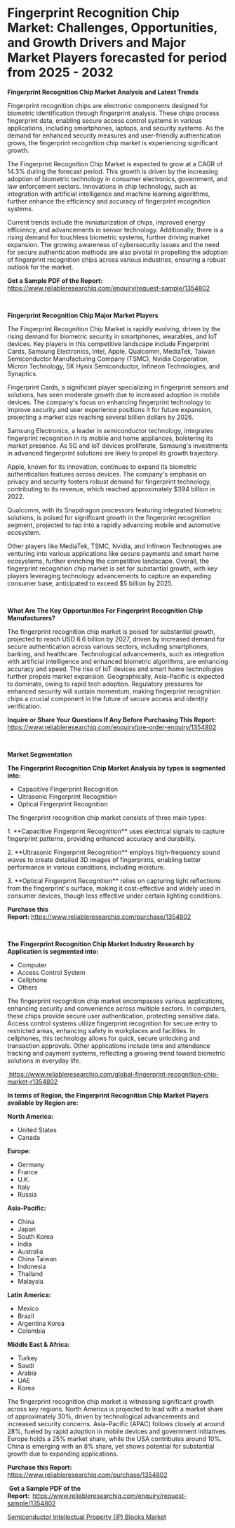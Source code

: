 <p><h1>Fingerprint Recognition Chip Market: Challenges, Opportunities, and Growth Drivers and Major Market Players forecasted for period from 2025 - 2032</h1></p><p><strong>Fingerprint Recognition Chip Market Analysis and Latest Trends</strong></p>
<p><p>Fingerprint recognition chips are electronic components designed for biometric identification through fingerprint analysis. These chips process fingerprint data, enabling secure access control systems in various applications, including smartphones, laptops, and security systems. As the demand for enhanced security measures and user-friendly authentication grows, the fingerprint recognition chip market is experiencing significant growth.</p><p>The Fingerprint Recognition Chip Market is expected to grow at a CAGR of 14.3% during the forecast period. This growth is driven by the increasing adoption of biometric technology in consumer electronics, government, and law enforcement sectors. Innovations in chip technology, such as integration with artificial intelligence and machine learning algorithms, further enhance the efficiency and accuracy of fingerprint recognition systems.</p><p>Current trends include the miniaturization of chips, improved energy efficiency, and advancements in sensor technology. Additionally, there is a rising demand for touchless biometric systems, further driving market expansion. The growing awareness of cybersecurity issues and the need for secure authentication methods are also pivotal in propelling the adoption of fingerprint recognition chips across various industries, ensuring a robust outlook for the market.</p></p>
<p><strong>Get a Sample PDF of the Report:&nbsp;</strong> <a href="https://www.reliableresearchiq.com/enquiry/request-sample/1354802?utm_campaign=2171&utm_medium=2&utm_source=Github&utm_content=ia&utm_term=13022025&utm_id=fingerprint-recognition-chip">https://www.reliableresearchiq.com/enquiry/request-sample/1354802</a></p>
<p>&nbsp;</p>
<p><strong>Fingerprint Recognition Chip Major Market Players</strong></p>
<p><p>The Fingerprint Recognition Chip Market is rapidly evolving, driven by the rising demand for biometric security in smartphones, wearables, and IoT devices. Key players in this competitive landscape include Fingerprint Cards, Samsung Electronics, Intel, Apple, Qualcomm, MediaTek, Taiwan Semiconductor Manufacturing Company (TSMC), Nvidia Corporation, Micron Technology, SK Hynix Semiconductor, Infineon Technologies, and Synaptics.</p><p>Fingerprint Cards, a significant player specializing in fingerprint sensors and solutions, has seen moderate growth due to increased adoption in mobile devices. The company's focus on enhancing fingerprint technology to improve security and user experience positions it for future expansion, projecting a market size reaching several billion dollars by 2026.</p><p>Samsung Electronics, a leader in semiconductor technology, integrates fingerprint recognition in its mobile and home appliances, bolstering its market presence. As 5G and IoT devices proliferate, Samsung's investments in advanced fingerprint solutions are likely to propel its growth trajectory.</p><p>Apple, known for its innovation, continues to expand its biometric authentication features across devices. The company's emphasis on privacy and security fosters robust demand for fingerprint technology, contributing to its revenue, which reached approximately $394 billion in 2022.</p><p>Qualcomm, with its Snapdragon processors featuring integrated biometric solutions, is poised for significant growth in the fingerprint recognition segment, projected to tap into a rapidly advancing mobile and automotive ecosystem. </p><p>Other players like MediaTek, TSMC, Nvidia, and Infineon Technologies are venturing into various applications like secure payments and smart home ecosystems, further enriching the competitive landscape. Overall, the fingerprint recognition chip market is set for substantial growth, with key players leveraging technology advancements to capture an expanding consumer base, anticipated to exceed $5 billion by 2025.</p></p>
<p>&nbsp;</p>
<p><strong>What Are The Key Opportunities For Fingerprint Recognition Chip Manufacturers?</strong></p>
<p><p>The fingerprint recognition chip market is poised for substantial growth, projected to reach USD 6.6 billion by 2027, driven by increased demand for secure authentication across various sectors, including smartphones, banking, and healthcare. Technological advancements, such as integration with artificial intelligence and enhanced biometric algorithms, are enhancing accuracy and speed. The rise of IoT devices and smart home technologies further propels market expansion. Geographically, Asia-Pacific is expected to dominate, owing to rapid tech adoption. Regulatory pressures for enhanced security will sustain momentum, making fingerprint recognition chips a crucial component in the future of secure access and identity verification.</p></p>
<p><strong>Inquire or Share Your Questions If Any Before Purchasing This Report:</strong> <a href="https://www.reliableresearchiq.com/enquiry/pre-order-enquiry/1354802?utm_campaign=2171&utm_medium=2&utm_source=Github&utm_content=ia&utm_term=13022025&utm_id=fingerprint-recognition-chip">https://www.reliableresearchiq.com/enquiry/pre-order-enquiry/1354802</a></p>
<p>&nbsp;</p>
<p><strong>Market Segmentation</strong></p>
<p><strong>The Fingerprint Recognition Chip Market Analysis by types is segmented into:</strong></p>
<p><ul><li>Capacitive Fingerprint Recognition</li><li>Ultrasonic Fingerprint Recognition</li><li>Optical Fingerprint Recognition</li></ul></p>
<p><p>The fingerprint recognition chip market consists of three main types: </p><p>1. **Capacitive Fingerprint Recognition** uses electrical signals to capture fingerprint patterns, providing enhanced accuracy and durability. </p><p>2. **Ultrasonic Fingerprint Recognition** employs high-frequency sound waves to create detailed 3D images of fingerprints, enabling better performance in various conditions, including moisture. </p><p>3. **Optical Fingerprint Recognition** relies on capturing light reflections from the fingerprint's surface, making it cost-effective and widely used in consumer devices, though less effective under certain lighting conditions.</p></p>
<p><strong>Purchase this Report:&nbsp;</strong><a href="https://www.reliableresearchiq.com/purchase/1354802?utm_campaign=2171&utm_medium=2&utm_source=Github&utm_content=ia&utm_term=13022025&utm_id=fingerprint-recognition-chip">https://www.reliableresearchiq.com/purchase/1354802</a></p>
<p>&nbsp;</p>
<p><strong>The Fingerprint Recognition Chip Market Industry Research by Application is segmented into:</strong></p>
<p><ul><li>Computer</li><li>Access Control System</li><li>Cellphone</li><li>Others</li></ul></p>
<p><p>The fingerprint recognition chip market encompasses various applications, enhancing security and convenience across multiple sectors. In computers, these chips provide secure user authentication, protecting sensitive data. Access control systems utilize fingerprint recognition for secure entry to restricted areas, enhancing safety in workplaces and facilities. In cellphones, this technology allows for quick, secure unlocking and transaction approvals. Other applications include time and attendance tracking and payment systems, reflecting a growing trend toward biometric solutions in everyday life.</p></p>
<p><a href="https://www.reliableresearchiq.com/global-fingerprint-recognition-chip-market-r1354802?utm_campaign=2171&utm_medium=2&utm_source=Github&utm_content=ia&utm_term=13022025&utm_id=fingerprint-recognition-chip">&nbsp;https://www.reliableresearchiq.com/global-fingerprint-recognition-chip-market-r1354802</a></p>
<p><strong>In terms of Region, the Fingerprint Recognition Chip Market Players available by Region are:</strong></p>
<p>
    <p> <strong> North America: </strong>
        <ul>
            <li>United States</li>
            <li>Canada</li>
        </ul>
        </p> 
    <p> <strong> Europe: </strong>
        <ul>
            <li>Germany</li>
            <li>France</li>
            <li>U.K.</li>
            <li>Italy</li>
            <li>Russia</li>
        </ul>
        </p> 
    <p> <strong> Asia-Pacific: </strong>
        <ul>
            <li>China</li>
            <li>Japan</li>
            <li>South Korea</li>
            <li>India</li>
            <li>Australia</li>
            <li>China Taiwan</li>
            <li>Indonesia</li>
            <li>Thailand</li>
            <li>Malaysia</li>
        </ul>
        </p> 
    <p> <strong> Latin America: </strong>
        <ul>
            <li>Mexico</li>
            <li>Brazil</li>
            <li>Argentina Korea</li>
            <li>Colombia</li>
        </ul>
        </p> 
    <p> <strong> Middle East & Africa: </strong>
        <ul>
            <li>Turkey</li>
            <li>Saudi</li>
            <li>Arabia</li>
            <li>UAE</li>
            <li>Korea</li>
        </ul>
    </p>
    </p>
<p><p>The fingerprint recognition chip market is witnessing significant growth across key regions. North America is projected to lead with a market share of approximately 30%, driven by technological advancements and increased security concerns. Asia-Pacific (APAC) follows closely at around 28%, fueled by rapid adoption in mobile devices and government initiatives. Europe holds a 25% market share, while the USA contributes around 10%. China is emerging with an 8% share, yet shows potential for substantial growth due to expanding applications.</p></p>
<p><strong>Purchase this Report: </strong><a href="https://www.reliableresearchiq.com/purchase/1354802?utm_campaign=2171&utm_medium=2&utm_source=Github&utm_content=ia&utm_term=13022025&utm_id=fingerprint-recognition-chip">https://www.reliableresearchiq.com/purchase/1354802</a></p>
<p>&nbsp;<strong>Get a Sample PDF of the Report:&nbsp;&nbsp;</strong><a href="https://www.reliableresearchiq.com/enquiry/request-sample/1354802?utm_campaign=2171&utm_medium=2&utm_source=Github&utm_content=ia&utm_term=13022025&utm_id=fingerprint-recognition-chip">https://www.reliableresearchiq.com/enquiry/request-sample/1354802</a></p>
<p><strong></strong></p>
<p><p><a href="https://github.com/JubayerMia832/Market-Research-Report-List-1/blob/main/semiconductor-intellectual-property-ip-blocks-market.md?utm_campaign=2171&utm_medium=2&utm_source=Github&utm_content=ia&utm_term=13022025&utm_id=fingerprint-recognition-chip">Semiconductor Intellectual Property (IP) Blocks Market</a></p></p>